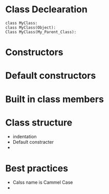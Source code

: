 # Class Declearation

    class MyClass:
    class MyClass(Object):
    Class MyClass(My_Parent_Class): 

# Constructors 

# Default constructors 

# Built in class members 


# Class structure 
- indentation 
- Default constracter 
- 
# Best practices
- Calss name is Cammel Case 
- 
